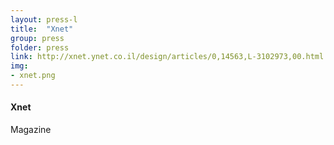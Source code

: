 ```yaml
---
layout: press-l
title:  "Xnet"
group: press
folder: press
link: http://xnet.ynet.co.il/design/articles/0,14563,L-3102973,00.html
img: 
- xnet.png
---
```


#### Xnet
Magazine